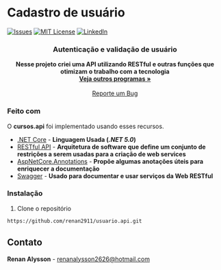 # Cadastro de usuário

<!-- PROJECT SHIELDS -->
[![Issues][issues-shield]][issues-url]
[![MIT License][license-shield]][license-url]
[![LinkedIn][linkedin-shield]][linkedin-url]

  <h3 align="center"><strong>Autenticação e validação de usuário</strong></h3>

  <p align="center">
 <strong>Nesse projeto criei uma API utilizando RESTful e outras funções que otimizam o trabalho com a tecnologia</strong>
    <br />
    <a href="https://github.com/renan2911?tab=repositories"><strong>Veja outros programas »</strong></a>
    <br />
    <br />
    <a href="https://github.com/renan2911/NOME_DESSE_REPOSITORIO/issues">Reporte um Bug</a>
  </p>
</p>

### Feito com

O <strong>cursos.api</strong> foi implementado usando esses recursos.

* [.NET Core](https://docs.microsoft.com/pt-br/dotnet/core/) - <strong>Linguagem Usada (*.NET 5.0*)</strong>
* [RESTful API](URL_DA_DOC_DA_LINGUAGEM_2) - <strong>Arquitetura de software que define um conjunto de restrições a serem usadas para a criação de web services</strong>
* [AspNetCore.Annotations](https://www.nuget.org/packages/Swashbuckle.AspNetCore.Annotations/) - <strong>Propõe algumas anotações úteis para enriquecer a documentação</strong>
* [Swagger](https://swagger.io/docs/) - <strong>Usado para documentar e usar serviços da Web RESTful</strong>


### Instalação

1. Clone o repositório
```sh
https://github.com/renan2911/usuario.api.git
```


<!-- LICENSE -->

<!-- CONTACT -->
## Contato

<strong>Renan Alysson</strong> - renanalysson2626@hotmail.com

<!-- MARKDOWN LINKS & IMAGES -->
[issues-shield]: https://img.shields.io/github/issues/othneildrew/Best-README-Template.svg?style=flat-square
[issues-url]: https://github.com/renan2911/usuario.api/issues
[license-shield]: https://img.shields.io/github/license/othneildrew/Best-README-Template.svg?style=flat-square
[license-url]: https://github.com/NICKNAME_DO_SEU_GITHUB/NOME_DESSE_REPOSITORIO/blob/master/LICENSE.txt
[linkedin-shield]: https://img.shields.io/badge/-LinkedIn-black.svg?style=flat-square&logo=linkedin&colorB=555
[linkedin-url]: https://www.linkedin.com/in/renan-alysson-f/

